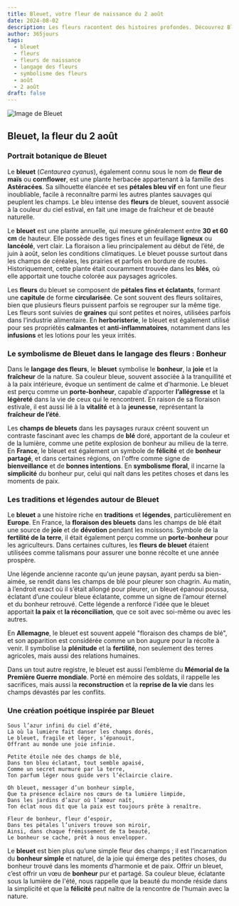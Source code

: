 ```yaml
---
title: Bleuet, votre fleur de naissance du 2 août
date: 2024-08-02
description: Les fleurs racontent des histoires profondes. Découvrez Bleuet, votre fleur de naissance du 2 août, ses symboles et récits fascinants. Plongez dans sa signification et son langage unique dans l'art floral.
author: 365jours
tags:
  - bleuet
  - fleurs
  - fleurs de naissance
  - langage des fleurs
  - symbolisme des fleurs
  - août
  - 2 août
draft: false
---
```


![Image de Bleuet](https://cdn.pixabay.com/photo/2018/05/17/17/25/cornflowers-3409140_1280.jpg#center)


## Bleuet, la fleur du 2 août

### Portrait botanique de Bleuet

Le **bleuet** (_Centaurea cyanus_), également connu sous le nom de **fleur de maïs** ou **cornflower**, est une plante herbacée appartenant à la famille des **Astéracées**. Sa silhouette élancée et ses **pétales bleu vif** en font une fleur inoubliable, facile à reconnaître parmi les autres plantes sauvages qui peuplent les champs. Le bleu intense des **fleurs** de bleuet, souvent associé à la couleur du ciel estival, en fait une image de fraîcheur et de beauté naturelle.

Le **bleuet** est une plante annuelle, qui mesure généralement entre **30 et 60 cm** de hauteur. Elle possède des tiges fines et un feuillage **ligneux** ou **lancéolé**, vert clair. La floraison a lieu principalement au début de l’été, de juin à août, selon les conditions climatiques. Le bleuet pousse surtout dans les champs de céréales, les prairies et parfois en bordure de routes. Historiquement, cette plante était couramment trouvée dans les **blés**, où elle apportait une touche colorée aux paysages agricoles.

Les **fleurs** du bleuet se composent de **pétales fins et éclatants**, formant une **capitule** de forme **circularisée**. Ce sont souvent des fleurs solitaires, bien que plusieurs fleurs puissent parfois se regrouper sur la même tige. Les fleurs sont suivies de **graines** qui sont petites et noires, utilisées parfois dans l’industrie alimentaire. En **herboristerie**, le bleuet est également utilisé pour ses propriétés **calmantes** et **anti-inflammatoires**, notamment dans les **infusions** et les lotions pour les yeux irrités.

### Le symbolisme de Bleuet dans le langage des fleurs : Bonheur

Dans le **langage des fleurs**, le **bleuet** symbolise le **bonheur**, la **joie** et la **fraîcheur** de la nature. Sa couleur bleue, souvent associée à la tranquillité et à la paix intérieure, évoque un sentiment de calme et d'harmonie. Le bleuet est perçu comme un **porte-bonheur**, capable d'apporter **l’allégresse** et la **légèreté** dans la vie de ceux qui le rencontrent. En raison de sa floraison estivale, il est aussi lié à la **vitalité** et à la **jeunesse**, représentant la **fraîcheur de l’été**.

Les **champs de bleuets** dans les paysages ruraux créent souvent un contraste fascinant avec les champs de **blé** doré, apportant de la couleur et de la lumière, comme une petite explosion de bonheur au milieu de la terre. En **France**, le bleuet est également un symbole de **félicité** et de **bonheur partagé**, et dans certaines régions, on l'offre comme signe de **bienveillance** et de **bonnes intentions**. En **symbolisme floral**, il incarne la **simplicité** du bonheur pur, celui qui naît dans les petites choses et dans les moments de paix.

### Les traditions et légendes autour de Bleuet

Le **bleuet** a une histoire riche en **traditions** et **légendes**, particulièrement en **Europe**. En France, la **floraison des bleuets** dans les champs de blé était une source de **joie** et de **dévotion** pendant les moissons. Symbole de la **fertilité de la terre**, il était également perçu comme un **porte-bonheur** pour les agriculteurs. Dans certaines cultures, les **fleurs de bleuet** étaient utilisées comme talismans pour assurer une bonne récolte et une année prospère.

Une légende ancienne raconte qu'un jeune paysan, ayant perdu sa bien-aimée, se rendit dans les champs de blé pour pleurer son chagrin. Au matin, à l’endroit exact où il s’était allongé pour pleurer, un bleuet épanoui poussa, éclatant d’une couleur bleue éclatante, comme un signe de l’amour éternel et du bonheur retrouvé. Cette légende a renforcé l'idée que le bleuet apportait **la paix** et **la réconciliation**, que ce soit avec soi-même ou avec les autres.

En **Allemagne**, le bleuet est souvent appelé "floraison des champs de blé", et son apparition est considérée comme un bon augure pour la récolte à venir. Il symbolise la **plénitude** et la **fertilité**, non seulement des terres agricoles, mais aussi des relations humaines.

Dans un tout autre registre, le bleuet est aussi l’emblème du **Mémorial de la Première Guerre mondiale**. Porté en mémoire des soldats, il rappelle les sacrifices, mais aussi la **reconstruction** et la **reprise de la vie** dans les champs dévastés par les conflits.

### Une création poétique inspirée par Bleuet

```
Sous l’azur infini du ciel d’été,
Là où la lumière fait danser les champs dorés,
Le bleuet, fragile et léger, s’épanouit,
Offrant au monde une joie infinie.

Petite étoile née des champs de blé,
Dans ton bleu éclatant, tout semble apaisé,
Comme un secret murmuré par la terre,
Ton parfum léger nous guide vers l’éclaircie claire.

Oh bleuet, messager d’un bonheur simple,
Que ta présence éclaire nos cœurs de ta lumière limpide,
Dans les jardins d’azur où l’amour naît,
Ton éclat nous dit que la paix est toujours prête à renaître.

Fleur de bonheur, fleur d’espoir,
Dans tes pétales l’univers trouve son miroir,
Ainsi, dans chaque frémissement de ta beauté,
Le bonheur se cache, prêt à nous envelopper.
```

Le **bleuet** est bien plus qu’une simple fleur des champs ; il est l’incarnation du **bonheur simple** et naturel, de la joie qui émerge des petites choses, du bonheur trouvé dans les moments d’harmonie et de paix. Offrir un bleuet, c’est offrir un vœu de **bonheur** pur et partagé. Sa couleur bleue, éclatante sous la lumière de l'été, nous rappelle que la beauté du monde réside dans la simplicité et que la **félicité** peut naître de la rencontre de l'humain avec la nature.